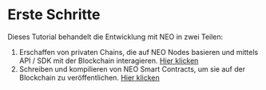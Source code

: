 # Erste Schritte
Dieses Tutorial behandelt die Entwicklung mit NEO in zwei Teilen:
1.	Erschaffen von privaten Chains, die auf NEO Nodes basieren und mittels API / SDK mit der Blockchain interagieren. [Hier klicken](https://github.com/neo-project/docs/blob/master/en-us/node/introduction.md)
2.	Schreiben und kompilieren von NEO Smart Contracts, um sie auf der Blockchain zu veröffentlichen. [Hier klicken](sc/Einführung.md)  

